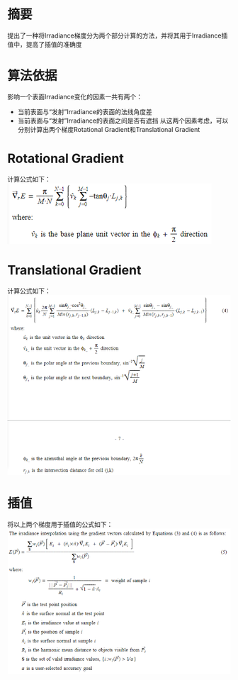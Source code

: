 # 摘要
提出了一种将Irradiance梯度分为两个部分计算的方法，并将其用于Irradiance插值中，提高了插值的准确度

# 算法依据
影响一个表面Irradiance变化的因素一共有两个：
+ 当前表面与“发射”Irradiance的表面的法线角度差
+ 当前表面与“发射”Irradiance的表面之间是否有遮挡
从这两个因素考虑，可以分别计算出两个梯度Rotational Gradient和Translational Gradient

# Rotational Gradient
计算公式如下：
![](次表面散射/Irradiance%20Caching%20and%20Radiance%20Caching/pics/10.png)

# Translational Gradient
计算公式如下：
![](次表面散射/Irradiance%20Caching%20and%20Radiance%20Caching/pics/11.png)

# 插值
将以上两个梯度用于插值的公式如下：
![](次表面散射/Irradiance%20Caching%20and%20Radiance%20Caching/pics/12.png)
